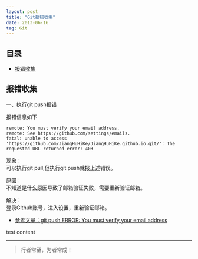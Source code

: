 ```yaml
---
layout: post
title: "Git报错收集"
date: 2013-06-16
tag: Git
---
```






## 目录


- [报错收集](#content1)   



<!-- ************************************************ -->
## <a id="content1"></a>报错收集

一、执行git push报错

报错信息如下
```
remote: You must verify your email address.
remote: See https://github.com/settings/emails.
fatal: unable to access 'https://github.com/JiangHuHiKe/JiangHuHiKe.github.io.git/': The requested URL returned error: 403
```

现象：    
可以执行git pull,但执行git push就报上述错误。

原因：     
不知道是什么原因导致了邮箱验证失败，需要重新验证邮箱。

解决：    
登录Github账号，进入设置，重新验证邮箱。

- [参考文章：git push ERROR: You must verify your email address](https://www.jianshu.com/p/30ee5daf1327)


test content 

----------
>  行者常至，为者常成！


